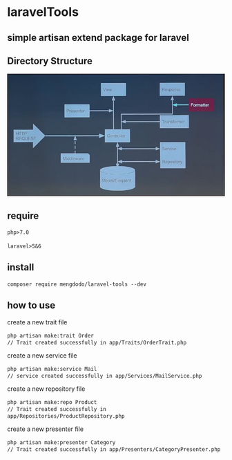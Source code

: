 # laravelTools

## simple artisan extend package for laravel

## Directory Structure
![laravel path](./dst/WechatIMG6.jpeg)

## require
```$xslt
php>7.0

laravel>5&6
```

## install
```$xslt
composer require mengdodo/laravel-tools --dev
```

## how to use
create a new trait file  
```$xslt
php artisan make:trait Order
// Trait created successfully in app/Traits/OrderTrait.php
```

create a new service file  
```$xslt
php artisan make:service Mail
// service created successfully in app/Services/MailService.php
```

create a new repository file  
```$xslt
php artisan make:repo Product
// Trait created successfully in app/Repositories/ProductRepository.php
```

create a new presenter file  
```$xslt
php artisan make:presenter Category
// Trait created successfully in app/Presenters/CategoryPresenter.php
```
